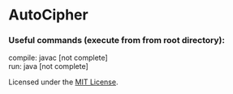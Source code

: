 # AutoCipher

### Useful commands (execute from from root directory):
compile: javac \[not complete]  
run: java \[not complete]  
  
Licensed under the [MIT License](LICENSE).
